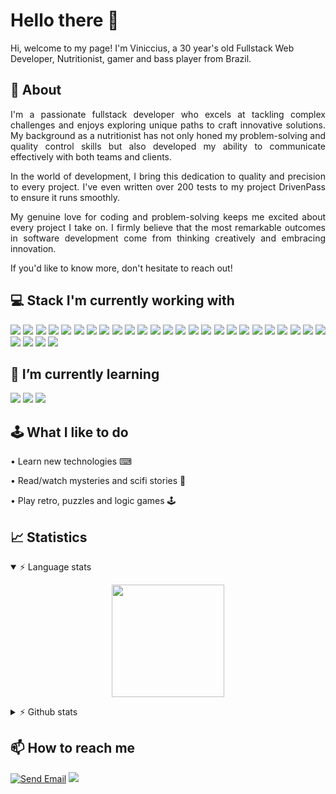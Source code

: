 # Hello there 👋

Hi, welcome to my page!
I'm Viniccius, a 30 year's old Fullstack Web Developer, Nutritionist, gamer and bass player from Brazil.

## 📖 About
<p align='justify'>  
      I'm a passionate fullstack developer who excels at tackling complex challenges and enjoys exploring unique paths to craft innovative solutions. My background as a nutritionist has not only honed my problem-solving and quality control skills but also developed my ability to communicate effectively with both teams and clients.
</p>
<p align='justify'>  
      In the world of development, I bring this dedication to quality and precision to every project. I've even written over 200 tests to my project DrivenPass to ensure it runs smoothly.
</p>
<p align='justify'>
      My genuine love for coding and problem-solving keeps me excited about every project I take on. I firmly believe that the most remarkable outcomes in software development come from thinking creatively and embracing innovation.
</p>
<p align='justify'>
      If you'd like to know more, don't hesitate to reach out!
</p>

## 💻 Stack I'm currently working with

<p align='justify'>
 <img src="https://img.shields.io/badge/JavaScript-323330?style=for-the-badge&logo=javascript&logoColor=F7DF1E" /> <img src="https://img.shields.io/badge/TypeScript-007ACC?style=for-the-badge&logo=typescript&logoColor=white" /> <img src="https://img.shields.io/badge/React-20232A?style=for-the-badge&logo=react&logoColor=61DAFB" /> <img src="https://img.shields.io/badge/React_Router-CA4245?style=for-the-badge&logo=react-router&logoColor=white" /> <img src="https://img.shields.io/badge/styled--components-DB7093?style=for-the-badge&logo=styled-components&logoColor=white" /> <img src="https://img.shields.io/badge/Vite-B73BFE?style=for-the-badge&logo=vite&logoColor=FFD62E" /> <img src="https://img.shields.io/badge/Node.js-339933?style=for-the-badge&logo=nodedotjs&logoColor=white" /> <img src="https://img.shields.io/badge/Prisma-3982CE?style=for-the-badge&logo=Prisma&logoColor=white" /> <img src="https://img.shields.io/badge/PostgreSQL-316192?style=for-the-badge&logo=postgresql&logoColor=white" /> <img src="https://img.shields.io/badge/Express%20js-000000?style=for-the-badge&logo=express&logoColor=white" /> <img src="https://img.shields.io/badge/MongoDB-4EA94B?style=for-the-badge&logo=mongodb&logoColor=white" /> <img src="https://img.shields.io/badge/Jest-C21325?style=for-the-badge&logo=jest&logoColor=white"/> <img src="https://img.shields.io/badge/nestjs-E0234E?style=for-the-badge&logo=nestjs&logoColor=white" /> <img src="https://img.shields.io/badge/CSS3-1572B6?style=for-the-badge&logo=css3&logoColor=white" /> <img src="https://img.shields.io/badge/HTML5-E34F26?style=for-the-badge&logo=html5&logoColor=white" /> <img src="https://img.shields.io/badge/JWT-000000?style=for-the-badge&logo=JSON%20web%20tokens&logoColor=white" /> <img src="https://img.shields.io/badge/redis-%23DD0031.svg?&style=for-the-badge&logo=redis&logoColor=white" /> <img src="https://img.shields.io/badge/Swagger-85EA2D?style=for-the-badge&logo=Swagger&logoColor=white" /> <img src="https://img.shields.io/badge/npm-CB3837?style=for-the-badge&logo=npm&logoColor=white" /> <img src="https://img.shields.io/badge/Linux-FCC624?style=for-the-badge&logo=linux&logoColor=black" /> <img src="https://img.shields.io/badge/webpack-%238DD6F9.svg?style=for-the-badge&logo=webpack&logoColor=black" /> <img src="https://img.shields.io/badge/eslint-3A33D1?style=for-the-badge&logo=eslint&logoColor=white" /> <img src="https://img.shields.io/badge/prettier-1A2C34?style=for-the-badge&logo=prettier&logoColor=F7BA3E" /> <img src="https://img.shields.io/badge/Figma-F24E1E?style=for-the-badge&logo=figma&logoColor=white" /> <img src="https://img.shields.io/badge/Vercel-000000?style=for-the-badge&logo=vercel&logoColor=white" /> <img src="https://img.shields.io/badge/Render-46E3B7?style=for-the-badge&logo=render&logoColor=white" /> <img src="https://img.shields.io/badge/Notion-000000?style=for-the-badge&logo=notion&logoColor=white" /> <img src="https://img.shields.io/badge/Trello-0052CC?style=for-the-badge&logo=trello&logoColor=white" /> <img src="https://img.shields.io/badge/Slack-4A154B?style=for-the-badge&logo=slack&logoColor=white"/>
</p>

## 🌱 I’m currently learning
<p gap='5'>  
 <img src="https://img.shields.io/badge/Angular-DD0031?style=for-the-badge&logo=angular&logoColor=white"/> <img src="https://img.shields.io/badge/Electron-2B2E3A?style=for-the-badge&logo=electron&logoColor=9FEAF9"/> <img src="https://img.shields.io/badge/Cypress-17202C?style=for-the-badge&logo=cypress&logoColor=white"/>
</p>

## 🕹 What I like to do

• Learn new technologies ⌨

• Read/watch mysteries and scifi stories 📕

• Play retro, puzzles and logic games 🕹

## 📈 Statistics
<details open=true>
      <summary>⚡ Language stats</summary>
      <p align='center'>
            <img height="180em" src="https://github-readme-stats.vercel.app/api/top-langs/?username=VinicciusWirz&layout=compact&langs_count=7&theme=jolly"/>
      </p>
</details>
<details>
      <summary>⚡ Github stats</summary>
      <p align='center'>
            <img height="180em" src="https://github-readme-stats.vercel.app/api?username=VinicciusWirz&show_icons=true&theme=jolly&include_all_commits=true&count_private=true"/>
      </p>
</details>


## 📫 How to reach me

[![Send Email](https://img.shields.io/badge/Gmail-D14836?style=for-the-badge&logo=gmail&logoColor=white)](mailto:viniccius.wirz@gmail.com)  <a href="https://www.linkedin.com/in/viniccius-wirz/" target="_blank"> <img src="https://img.shields.io/badge/LinkedIn-0077B5?style=for-the-badge&logo=linkedin&logoColor=white" /></a>

<!--
**VinicciusWirz/VinicciusWirz** is a ✨ _special_ ✨ repository because its `README.md` (this file) appears on your GitHub profile.

Here are some ideas to get you started:

- 🔭 I’m currently working on ...
- 🌱 I’m currently learning ...
- 👯 I’m looking to collaborate on ...
- 🤔 I’m looking for help with ...
- 💬 Ask me about ...
- 📫 How to reach me: ...
- 😄 Pronouns: ...
- ⚡ Fun fact: ...
- 📖
-->
